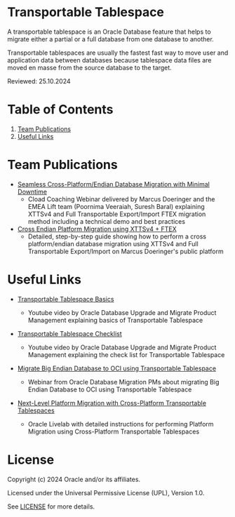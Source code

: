 # Transportable Tablespace
 
A transportable tablespace is an Oracle Database feature that helps to migrate either a partial or a full database from one database to another.

Transportable tablespaces are usually the fastest fast way to move user and application data between databases because tablespace data files are moved en masse from the source database to the target.

Reviewed: 25.10.2024
 
# Table of Contents
 
1. [Team Publications](#team-publications)
2. [Useful Links](#useful-links)

# Team Publications

- [Seamless Cross-Platform/Endian Database Migration with Minimal Downtime](https://www.youtube.com/watch?v=OUsaZoBUHBY)
  - Cload Coaching Webinar delivered by Marcus Doeringer and the EMEA Lift team (Poornima Veeraiah, Suresh Baral) explaining XTTSv4 and Full Transportable Export/Import FTEX migration method including a technical demo and best practices 
- [Cross Endian Platform Migration using XTTSv4 + FTEX](https://macsdata.com/oracle/cross-endian-platform-migration-xttsv4-ftex)
  - Detailed, step-by-step guide showing how to perform a cross platform/endian database migration using XTTSv4 and Full Transportable Export/Import on Marcus Doeringer's public platform

# Useful Links



- [Transportable Tablespace Basics](https://youtu.be/jte-W_6tJME)
  - Youtube video by Oracle Database Upgrade and Migrate Product Management explaining basics of Transportable Tablespace
  
- [Transportable Tablespace Checklist](https://youtu.be/PhktQqOlNXE)
  - Youtube video by Oracle Database Upgrade and Migrate Product Management explaining the check list for Transportable Tablespace

- [Migrate Big Endian Database to OCI using Transportable Tablespace ](https://youtu.be/dyDefQxSesI)
  - Webinar from Oracle Database Migration PMs about migrating Big Endian Database to OCI using Transportable Tablespace
  
- [Next-Level Platform Migration with Cross-Platform Transportable Tablespaces](https://apexapps.oracle.com/pls/apex/r/dbpm/livelabs/view-workshop?wid=3961)
  - Oracle Livelab with detailed instructions for performing Platform Migration using Cross-Platform Transportable Tablespaces

# License
 
Copyright (c) 2024 Oracle and/or its affiliates.
 
Licensed under the Universal Permissive License (UPL), Version 1.0.
 
See [LICENSE](https://github.com/oracle-devrel/technology-engineering/blob/main/LICENSE) for more details.
